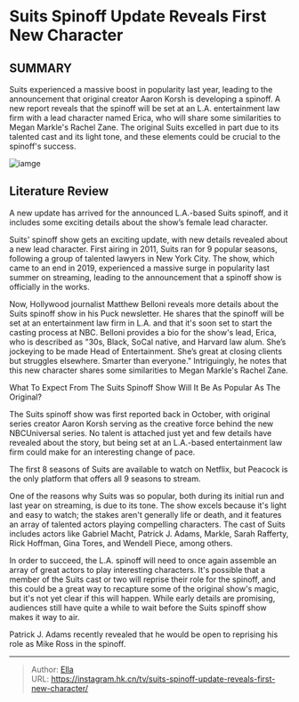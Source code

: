 # Suits Spinoff Update Reveals First New Character


## SUMMARY 



  Suits experienced a massive boost in popularity last year, leading to the announcement that original creator Aaron Korsh is developing a spinoff.   A new report reveals that the spinoff will be set at an L.A. entertainment law firm with a lead character named Erica, who will share some similarities to Megan Markle&#39;s Rachel Zane.   The original Suits excelled in part due to its talented cast and its light tone, and these elements could be crucial to the spinoff&#39;s success.  

![iamge](https://static1.srcdn.com/wordpress/wp-content/uploads/2017/11/Suits-Meghan-Markle.jpg)

## Literature Review

A new update has arrived for the announced L.A.-based Suits spinoff, and it includes some exciting details about the show’s female lead character.




Suits&#39; spinoff show gets an exciting update, with new details revealed about a new lead character. First airing in 2011, Suits ran for 9 popular seasons, following a group of talented lawyers in New York City. The show, which came to an end in 2019, experienced a massive surge in popularity last summer on streaming, leading to the announcement that a spinoff show is officially in the works.




Now, Hollywood journalist Matthew Belloni reveals more details about the Suits spinoff show in his Puck newsletter. He shares that the spinoff will be set at an entertainment law firm in L.A. and that it&#39;s soon set to start the casting process at NBC. Belloni provides a bio for the show&#39;s lead, Erica, who is described as &#34;30s, Black, SoCal native, and Harvard law alum. She’s jockeying to be made Head of Entertainment. She’s great at closing clients but struggles elsewhere. Smarter than everyone.&#34; Intriguingly, he notes that this new character shares some similarities to Megan Markle&#39;s Rachel Zane.

  


 What To Expect From The Suits Spinoff Show 
Will It Be As Popular As The Original?
          




The Suits spinoff show was first reported back in October, with original series creator Aaron Korsh serving as the creative force behind the new NBCUniversal series. No talent is attached just yet and few details have revealed about the story, but being set at an L.A.-based entertainment law firm could make for an interesting change of pace.



The first 8 seasons of Suits are available to watch on Netflix, but Peacock is the only platform that offers all 9 seasons to stream.




One of the reasons why Suits was so popular, both during its initial run and last year on streaming, is due to its tone. The show excels because it&#39;s light and easy to watch; the stakes aren&#39;t generally life or death, and it features an array of talented actors playing compelling characters. The cast of Suits includes actors like Gabriel Macht, Patrick J. Adams, Markle, Sarah Rafferty, Rick Hoffman, Gina Tores, and Wendell Piece, among others.




In order to succeed, the L.A. spinoff will need to once again assemble an array of great actors to play interesting characters. It&#39;s possible that a member of the Suits cast or two will reprise their role for the spinoff, and this could be a great way to recapture some of the original show&#39;s magic, but it&#39;s not yet clear if this will happen. While early details are promising, audiences still have quite a while to wait before the Suits spinoff show makes it way to air.



Patrick J. Adams recently revealed that he would be open to reprising his role as Mike Ross in the spinoff.






---

> Author: [Ella](https://instagram.hk.cn/)  
> URL: https://instagram.hk.cn/tv/suits-spinoff-update-reveals-first-new-character/  

